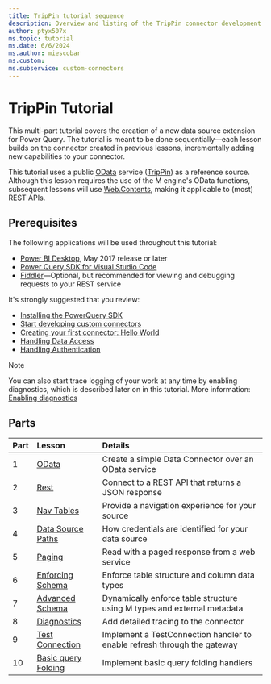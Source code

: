```yaml
---
title: TripPin tutorial sequence
description: Overview and listing of the TripPin connector development tutorial sequence.
author: ptyx507x
ms.topic: tutorial
ms.date: 6/6/2024
ms.author: miescobar
ms.custom:
ms.subservice: custom-connectors
---
```


# TripPin Tutorial

This multi-part tutorial covers the creation of a new data source extension for Power Query. The tutorial is meant to be done sequentially&mdash;each lesson builds on the connector created in previous lessons, incrementally adding new capabilities to your connector.

This tutorial uses a public [OData](https://www.odata.org/documentation/) service ([TripPin](https://services.odata.org/v4/TripPinService/)) as a reference source. Although this lesson requires the use of the M engine's OData functions, subsequent lessons will use [Web.Contents](/powerquery-m/web-contents), making it applicable to (most) REST APIs.

## Prerequisites

The following applications will be used throughout this tutorial:

* [Power BI Desktop](https://aka.ms/pbiSingleInstaller), May 2017 release or later
* [Power Query SDK for Visual Studio Code](https://aka.ms/powerquerysdk)
* [Fiddler](https://www.telerik.com/fiddler)&mdash;Optional, but recommended for viewing and debugging requests to your REST service

It's strongly suggested that you review:

* [Installing the PowerQuery SDK](../../install-sdk.md#installing-the-power-query-sdk)
* [Start developing custom connectors](../../install-sdk.md#connector-development-process)
* [Creating your first connector: Hello World](../../creating-first-connector.md)
* [Handling Data Access](../../handling-data-access.md)
* [Handling Authentication](../../handling-authentication.md)

>[!Note]
>You can also start trace logging of your work at any time by enabling diagnostics, which is described later on in this tutorial. More information: [Enabling diagnostics](8-diagnostics/readme.md#enabling-diagnostics)

## Parts

|Part|Lesson                               |Details|
|----|:------------------------------------|:----------------------------------------------------|
|1   |[OData](1-odata/readme.md)                     |Create a simple Data Connector over an OData service |
|2   |[Rest](2-rest/readme.md)                       |Connect to a REST API that returns a JSON response   |
|3   |[Nav Tables](3-navtables/readme.md)            |Provide a navigation experience for your source    |
|4   |[Data Source Paths](4-paths/readme.md)         |How credentials are identified for your data source  |
|5   |[Paging](5-paging/readme.md)                   |Read with a paged response from a web service        |
|6   |[Enforcing Schema](6-schema/readme.md)         |Enforce table structure and column data types        |
|7   |[Advanced Schema](7-advancedschema/readme.md)  |Dynamically enforce table structure using M types and external metadata |
|8   |[Diagnostics](8-diagnostics/readme.md)         |Add detailed tracing to the connector                |
|9   |[Test Connection](9-testconnection/readme.md)  |Implement a TestConnection handler to enable refresh through the gateway |
|10  |[Basic query Folding](10-tableview1/readme.md)|Implement basic query folding handlers               |
